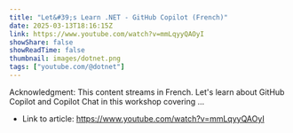 ```yaml
---
title: "Let&#39;s Learn .NET - GitHub Copilot (French)"
date: 2025-03-13T18:16:15Z
link: https://www.youtube.com/watch?v=mmLqyyQAOyI
showShare: false
showReadTime: false
thumbnail: images/dotnet.png
tags: ["youtube.com/@dotnet"]
---
```

Acknowledgment: This content streams in French. Let's learn about GitHub Copilot and Copilot Chat in this workshop covering ...

- Link to article: https://www.youtube.com/watch?v=mmLqyyQAOyI